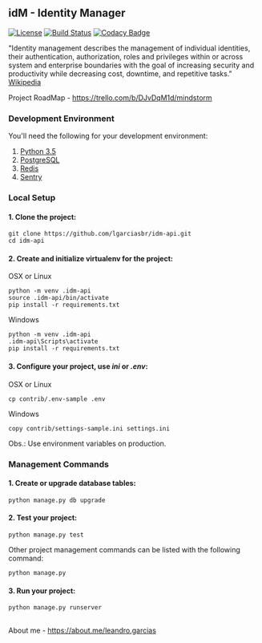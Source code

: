 ## idM - Identity Manager

[![License](https://img.shields.io/badge/License-Apache%202.0-blue.svg)](https://opensource.org/licenses/Apache-2.0)
[![Build Status](https://travis-ci.org/lgarciasbr/idm-api.svg?branch=master)](https://travis-ci.org/lgarciasbr/idm-api)
[![Codacy Badge](https://api.codacy.com/project/badge/Grade/6c01f4786068422e9b50575b30f60373)](https://www.codacy.com/app/leandro-garcias/idm-api?utm_source=github.com&amp;utm_medium=referral&amp;utm_content=lgarciasbr/idm-api&amp;utm_campaign=Badge_Grade)

"Identity management describes the management of individual identities, their authentication, authorization, roles and privileges within or across system and enterprise boundaries with the goal of increasing security and productivity while decreasing cost, downtime, and repetitive tasks."
[Wikipedia](https://en.wikipedia.org/wiki/Identity_management_system)

Project RoadMap - https://trello.com/b/DJvDqM1d/mindstorm

### Development Environment

You'll need the following for your development environment:

1. [Python 3.5](http://www.python.org/)
2. [PostgreSQL](https://www.postgresql.org/)
3. [Redis](http://redis.io/)
4. [Sentry](https://sentry.io)

### Local Setup

#### 1. Clone the project:

```console
git clone https://github.com/lgarciasbr/idm-api.git
cd idm-api
```

#### 2. Create and initialize virtualenv for the project:

OSX or Linux
```console
python -m venv .idm-api
source .idm-api/bin/activate
pip install -r requirements.txt
```

Windows
```console
python -m venv .idm-api
.idm-api\Scripts\activate
pip install -r requirements.txt
```

#### 3. Configure your project, use *ini* or *.env*:

OSX or Linux
```console
cp contrib/.env-sample .env
```

Windows
```console
copy contrib/settings-sample.ini settings.ini
```

Obs.: Use environment variables on production.

### Management Commands

#### 1. Create or upgrade database tables:

```console
python manage.py db upgrade
```

#### 2. Test your project:

```console
python manage.py test
```

Other project management commands can be listed with the following command:

```console
python manage.py
```

#### 3. Run your project:

```console
python manage.py runserver
```

##

About me - https://about.me/leandro.garcias
